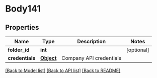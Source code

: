 # Body141

## Properties
Name | Type | Description | Notes
------------ | ------------- | ------------- | -------------
**folder_id** | **int** |  | [optional] 
**credentials** | [**Object**](Object.md) | Company API credentials | 

[[Back to Model list]](../README.md#documentation-for-models) [[Back to API list]](../README.md#documentation-for-api-endpoints) [[Back to README]](../README.md)

